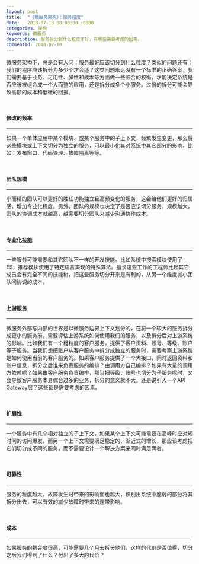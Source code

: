 ```yaml
---
layout: post
title:  "《微服务架构》：服务粒度"
date:   2018-07-18 08:00:00 +0800
categories: 架构
keywords: 微服务
description: 服务拆分到什么粒度才好，有哪些需要考虑的因素。
commentId: 2018-07-18
---
```

微服务架构下，总是会有人问：服务最好应该切分到什么粒度？类似的问题还有：我们的程序应该拆分为多少个才合适？这类问题永远没有一个标准的正确答案，我们需要基于业务、可用性、弹性和成本等方面做一些综合的权衡，才能决定系统是否应该被组合成一个大而整的应用，还是拆分成多个小服务。过份的拆分可能会导致高额的成本和低微的回报。

<br/>

#### 修改的频率

---

如果一个单体应用中某个模块、或某个服务中的子上下文，频繁发生变更，那么将这些模块或上下文切分为独立的服务，可以最小化其对系统中其它部分的影响，比如：发布窗口、代码管理、故障隔离等等。

<br/>

#### 团队规模

---

小而精的团队可以更好的胜任功能独立且高频变化的服务，这会给他们更好的归属感，增加专业化程度。另外，团队的规模也决定了是否应该切分服务，规模越大，团队的协调成本就越高，越需要切分团队来减少沟通协作成本。

<br/>

#### 专业化技能

---

一些服务可能需要和其它团队不一样的开发技能。比如系统中搜索模块使用了ES，推荐模块使用了特定语言实现的特殊算法。擅长这些工作的工程师比起其它成员会有完全不同的技能树，把这些服务切分开来是有利的，从另一个维度减小团队间协调的成本。

<br/>

#### 上游服务

---

微服务外部与内部的世界是以微服务边界上下文划分的，在将一个较大的服务拆分成更小的服务前，需要评估上游系统如何使用我们的服务，以及拆分后对上游系统的影响。比如我们有一个粗粒度的客户服务，提供了客户资料、账号、等级、账户等子服务。当我们想把账户从客户服务中拆分成独立的服务时，需要考察上游系统是如何使用当前的客户服务的。如果客户服务提供了一个大接口，同时返回资料和账户信息，拆分之后谁来负责服务的编排？由调用方自己编排？如果有大量的调用方依赖呢？如果由客户服务负责编排，那当把等级、账号也切分为子服务呢时，又会导致客户服务本身偶合过多的业务，拆分的意义就不大。还是说引入一个API Gateway层？这些都是需要考虑的因素。

<br/>

#### 扩展性

---

一个服务中有几个相对独立的子上下文，如果某个上下文可能需要在高峰时应对短时间的访问爆发，而另一个上下文需要满足稳定的、渐近式的增长，那应该考虑把它们切分成不同的服务，而不需要设计一个解决方案来同时满足两者。

<br/>

#### 可靠性

----

服务的粒度越大，故障发生时带来的影响面也越大，识别出系统中脆弱的部分将其拆分出去，可以有效的减少故障时带来的连带影响。

<br/>

#### 成本

---

如果服务的耦合度很高，可能需要几个月去拆分他们，这样的代价是否值得，切分之后我们得到了什么？付出了多大的代价？
